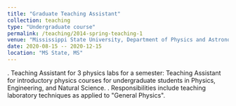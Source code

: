```yaml
---
title: "Graduate Teaching Assistant"
collection: teaching
type: "Undergraduate course"
permalink: /teaching/2014-spring-teaching-1
venue: "Mississippi State University, Department of Physics and Astronomy, MS State, MS"
date: 2020-08-15 -- 2020-12-15
location: "MS State, MS"
---
```

. Teaching Assistant for 3 physics labs for a semester: Teaching Assistant for introductory physics courses for undergraduate students in Physics, Engineering, and Natural Science.
. Responsibilities include teaching laboratory techniques as applied to "General Physics".
